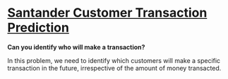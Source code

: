 # [Santander Customer Transaction Prediction](https://www.kaggle.com/c/santander-customer-transaction-prediction)
**Can you identify who will make a transaction?**

In this problem, we need to identify which customers will make a specific transaction in the future, irrespective of the amount of money transacted.
